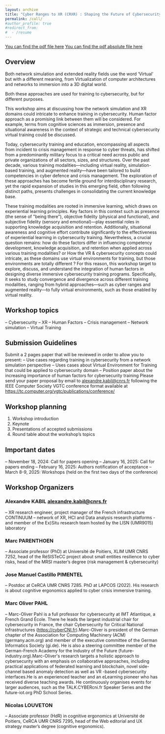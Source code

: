 ```yaml
---
layout: archive
title: "Cyber Ranges to XR (CRXR) : Shaping the Future of Cybersecurity Training"
permalink: /call/
#author_profile: true
#redirect_from:
#  - /resume
---
```

[You can find the pdf file here](../files/CFP_CRXR_IEEEVR25.pdf)
[You can find the pdf absolute file here](https://alexkabil.github.io/CVT_IEEEVR25/files/CFP_CRXR_IEEEVR25.pdf)

## Overview
Both network simulation and extended reality fields use the word ‘Virtual’ but with a different meaning, from Virtualization of computer architectures and networks to immersion into a 3D digital world.

Both these approaches are used for training to cybersecurity, but for different purposes. 

This workshop aims at discussing how the network simulation and XR domains could intricate to enhance training in cybersecurity. Human factor approach as a promising link between them will be considered. For example, terms from cognitive sciences as immersion, presence and situational awareness in the context of strategic and technical cybersecurity virtual training could be discussed. 

Today, cybersecurity training and education, encompassing all aspects from incident to crisis management in response to cyber threats, has shifted from a predominantly military focus to a critical need across public and private organizations of all sectors, sizes, and structures. Over the past decade, various training modalities—including virtual reality, simulation-based training, and augmented reality—have been tailored to build competencies in cyber defence and crisis management. The exploration of these approaches has become fertile ground for interdisciplinary research, yet the rapid expansion of studies in this emerging field, often following distinct paths, presents challenges in consolidating the current knowledge base.

These training modalities are rooted in immersive learning, which draws on experiential learning principles. Key factors in this context such as presence (the sense of "being there"), objective fidelity (physical and functional), and subjective fidelity (sensory and emotional)—play essential roles in supporting knowledge acquisition and retention. Additionally, situational awareness and cognitive effort contribute significantly to the effectiveness of experiential learning in cybersecurity training. Nevertheless, a crucial question remains: how do these factors differ in influencing competency development, knowledge acquisition, and retention when applied across various training modalities? or How the VR & cybersecurity concepts could intricate, as these domains use virtual environments for training, but those environments are totally different ?
For this reason, this workshop target to explore, discuss, and understand the integration of human factors in designing diverse immersive cybersecurity training programs. Specifically, it seeks to study convergence and divergence across different training modalities, ranging from hybrid approaches—such as cyber ranges and augmented reality—to fully virtual environments, such as those enabled by virtual reality.  

## Workshop topics

–	Cybersecurity
–	XR
–	Human Factors
–	Crisis management
–	Network simulation
–	Virtual Training

## Submission Guidelines

Submit a 2 pages paper that will be reviewed in order to allow you to present: 
–	Use cases regarding training in cybersecurity from a network simulation perspective
–	Uses cases about Virtual Environment for Training that could be applied to cybersecurity domain
–	Position paper about the increasing importance of human factors for cybersecurity training
Please send your paper proposal by email to alexandre.kabil@cnrs.fr following the IEEE Computer Society VGTC conference format available at https://tc.computer.org/vgtc/publications/conference/  

## Workshop planning

1.	Workshop introduction
2.	Keynote
3.	Presentations of accepted submissions
4.	Round table about the workshop’s topics

## Important dates

–	November 18, 2024: Call for papers opening
–	January 16, 2025: Call for papers ending
–	February 16, 2025: Authors notification of acceptance
–	March 8-9, 2025: Workshops (held on the first two days of the conference)

## Workshop Organizers

### Alexandre KABIL alexandre.kabil@cnrs.fr

–	XR research engineer, project manager of the French infrastructure CONTINUUM – network of XR, HCI and Data analysis research platforms - and member of the Ex)Situ research team hosted by the LISN (UMR9015) laboratory

### Marc PARENTHOEN

–	Associate professor (PhD) at Université de Poitiers, XLIM UMR CNRS 7252, head of the RéSISTeCC project about small entities resilience to cyber risks, head of the MRSI master’s degree (risk management & cybersecurity)

### Jose Manuel Castillo PIMENTEL

–	Postdoc at CeRCA UMR CNRS 7285. PhD at LAPCOS (2022). His research is about cognitive ergonomics applied to cyber crisis immersive training.

### Marc Oliver PAHL 

–	Marc-Oliver Pahl is a full professor for cybersecurity at IMT Atlantique, a French Grand École. There he leads the largest industrial chair for cybersecurity in France, the chair Cybersecurity for Critical National Infrastructures (https://cyberCNI.fr).Marc-Oliver is president of the German chapter of the Association for Computing Machinery (ACM) (germany.acm.org) and member of the executive committee of the German Informatics Society (gi.de). He is also a steering committee member of the German-French Academy for the Industry of the Future (future-industry.org).Marc-Oliver's research targets a holistic approach to cybersecurity with an emphasis on collaborative approaches, including practical applications of federated learning and blockchain, novel side-channel based anomaly detection as well as VR -based cybersecurity interfaces.He is an experienced teacher and an eLearning pioneer who has received diverse teaching awards. He continuously organises events for larger audiences, such as the TALK.CYBERcni.fr Speaker Series and the future-iot.org PhD School Series.

### Nicolas LOUVETON

–	Associate professor (HdR) in cognitive ergonomics at Université de Poitiers, CeRCA UMR CNRS 7295, head of the Web editorial and UX strategy master’s degree (cognitive ergonomics).
